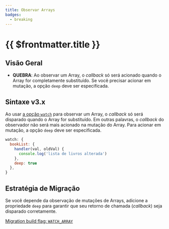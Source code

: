```yaml
---
title: Observar Arrays
badges:
  - breaking
---
```


# {{ $frontmatter.title }} <MigrationBadges :badges="$frontmatter.badges" />

## Visão Geral

- **QUEBRA**: Ao observar um Array, o _callback_ só será acionado quando o Array for completamente substituído. Se você precisar acionar em mutação, a opção `deep` deve ser especificada.

## Sintaxe v3.x

Ao usar [a opção `watch`](/api/options-data.html#watch) para observar um Array, o _callback_ só será disparado quando o Array for substituído. Em outras palavras, o _callback_ do observador não será mais acionado na mutação do Array. Para acionar em mutação, a opção `deep` deve ser especificada.

```js
watch: {
  bookList: {
    handler(val, oldVal) {
      console.log('lista de livros alterada')
    },
    deep: true
  },
}
```

## Estratégia de Migração

Se você depende da observação de mutações de Arrays, adicione a propriedade `deep` para garantir que seu retorno de chamada (_callback_) seja disparado corretamente.

[Migration build flag: `WATCH_ARRAY`](migration-build.html#compat-configuration)
